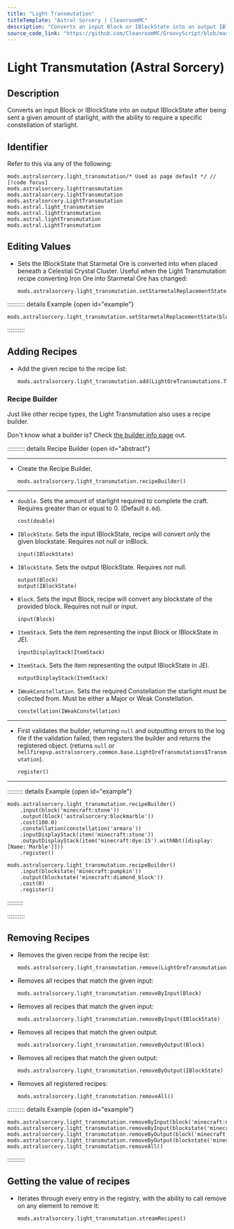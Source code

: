 ```yaml
---
title: "Light Transmutation"
titleTemplate: "Astral Sorcery | CleanroomMC"
description: "Converts an input Block or IBlockState into an output IBlockState after being sent a given amount of starlight, with the ability to require a specific constellation of starlight."
source_code_link: "https://github.com/CleanroomMC/GroovyScript/blob/master/src/main/java/com/cleanroommc/groovyscript/compat/mods/astralsorcery/LightTransmutation.java"
---
```


# Light Transmutation (Astral Sorcery)

## Description

Converts an input Block or IBlockState into an output IBlockState after being sent a given amount of starlight, with the ability to require a specific constellation of starlight.

## Identifier

Refer to this via any of the following:

```groovy:no-line-numbers {1}
mods.astralsorcery.light_transmutation/* Used as page default */ // [!code focus]
mods.astralsorcery.lighttransmutation
mods.astralsorcery.lightTransmutation
mods.astralsorcery.LightTransmutation
mods.astral.light_transmutation
mods.astral.lighttransmutation
mods.astral.lightTransmutation
mods.astral.LightTransmutation
```


## Editing Values

- Sets the IBlockState that Starmetal Ore is converted into when placed beneath a Celestial Crystal Cluster. Useful when the Light Transmutation recipe converting Iron Ore into Starmetal Ore has changed:

    ```groovy:no-line-numbers
    mods.astralsorcery.light_transmutation.setStarmetalReplacementState(IBlockState)
    ```

:::::::::: details Example {open id="example"}
```groovy:no-line-numbers
mods.astralsorcery.light_transmutation.setStarmetalReplacementState(blockstate('minecraft:clay'))
```

::::::::::

## Adding Recipes

- Add the given recipe to the recipe list:

    ```groovy:no-line-numbers
    mods.astralsorcery.light_transmutation.add(LightOreTransmutations.Transmutation)
    ```


### Recipe Builder

Just like other recipe types, the Light Transmutation also uses a recipe builder.

Don't know what a builder is? Check [the builder info page](../../getting_started/builder.md) out.

:::::::::: details Recipe Builder {open id="abstract"}

---

- Create the Recipe Builder.

    ```groovy:no-line-numbers
    mods.astralsorcery.light_transmutation.recipeBuilder()
    ```

---

- `double`. Sets the amount of starlight required to complete the craft. Requires greater than or equal to 0. (Default `0.0d`).

    ```groovy:no-line-numbers
    cost(double)
    ```

- `IBlockState`. Sets the input IBlockState, recipe will convert only the given blockstate. Requires not null or inBlock.

    ```groovy:no-line-numbers
    input(IBlockState)
    ```

- `IBlockState`. Sets the output IBlockState. Requires not null.

    ```groovy:no-line-numbers
    output(Block)
    output(IBlockState)
    ```

- `Block`. Sets the input Block, recipe will convert any blockstate of the provided block. Requires not null or input.

    ```groovy:no-line-numbers
    input(Block)
    ```

- `ItemStack`. Sets the item representing the input Block or IBlockState in JEI.

    ```groovy:no-line-numbers
    inputDisplayStack(ItemStack)
    ```

- `ItemStack`. Sets the item representing the output IBlockState in JEI.

    ```groovy:no-line-numbers
    outputDisplayStack(ItemStack)
    ```

- `IWeakConstellation`. Sets the required Constellation the starlight must be collected from. Must be either a Major or Weak Constellation.

    ```groovy:no-line-numbers
    constellation(IWeakConstellation)
    ```

---

- First validates the builder, returning `null` and outputting errors to the log file if the validation failed, then registers the builder and returns the registered object. (returns `null` or `hellfirepvp.astralsorcery.common.base.LightOreTransmutations$Transmutation`).

    ```groovy:no-line-numbers
    register()
    ```

---

::::::::: details Example {open id="example"}
```groovy:no-line-numbers
mods.astralsorcery.light_transmutation.recipeBuilder()
    .input(block('minecraft:stone'))
    .output(block('astralsorcery:blockmarble'))
    .cost(100.0)
    .constellation(constellation('armara'))
    .inputDisplayStack(item('minecraft:stone'))
    .outputDisplayStack(item('minecraft:dye:15').withNbt([display:[Name:'Marble']]))
    .register()

mods.astralsorcery.light_transmutation.recipeBuilder()
    .input(blockstate('minecraft:pumpkin'))
    .output(blockstate('minecraft:diamond_block'))
    .cost(0)
    .register()
```

:::::::::

::::::::::

## Removing Recipes

- Removes the given recipe from the recipe list:

    ```groovy:no-line-numbers
    mods.astralsorcery.light_transmutation.remove(LightOreTransmutations.Transmutation)
    ```

- Removes all recipes that match the given input:

    ```groovy:no-line-numbers
    mods.astralsorcery.light_transmutation.removeByInput(Block)
    ```

- Removes all recipes that match the given input:

    ```groovy:no-line-numbers
    mods.astralsorcery.light_transmutation.removeByInput(IBlockState)
    ```

- Removes all recipes that match the given output:

    ```groovy:no-line-numbers
    mods.astralsorcery.light_transmutation.removeByOutput(Block)
    ```

- Removes all recipes that match the given output:

    ```groovy:no-line-numbers
    mods.astralsorcery.light_transmutation.removeByOutput(IBlockState)
    ```

- Removes all registered recipes:

    ```groovy:no-line-numbers
    mods.astralsorcery.light_transmutation.removeAll()
    ```

:::::::::: details Example {open id="example"}
```groovy:no-line-numbers
mods.astralsorcery.light_transmutation.removeByInput(block('minecraft:netherrack'))
mods.astralsorcery.light_transmutation.removeByInput(blockstate('minecraft:sandstone'))
mods.astralsorcery.light_transmutation.removeByOutput(block('minecraft:lapis_block'))
mods.astralsorcery.light_transmutation.removeByOutput(blockstate('minecraft:cake'))
mods.astralsorcery.light_transmutation.removeAll()
```

::::::::::

## Getting the value of recipes

- Iterates through every entry in the registry, with the ability to call remove on any element to remove it:

    ```groovy:no-line-numbers
    mods.astralsorcery.light_transmutation.streamRecipes()
    ```
